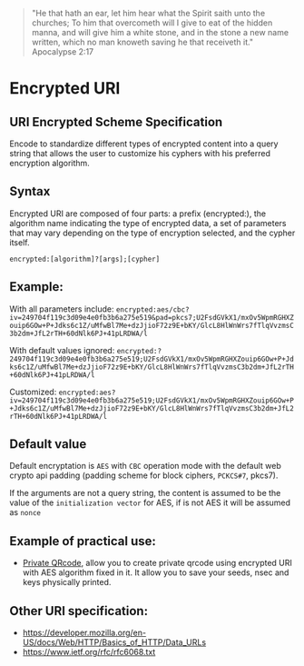 > "He that hath an ear, let him hear what the Spirit saith unto the churches; To him that overcometh will I give to eat of the hidden
> manna, and will give him a white stone, and in the stone a new name written, which no man knoweth saving he that receiveth it."
> Apocalypse 2:17

# Encrypted URI
## URI Encrypted Scheme Specification

Encode to standardize different types of encrypted content into a query string that allows the user to customize his cyphers with his preferred encryption algorithm.

## Syntax
Encrypted URI are composed of four parts: a prefix (encrypted:), the algorithm name indicating the type of encrypted data, a set of parameters that may vary depending on the type of encryption selected, and the cypher itself.

```encrypted:[algorithm]?[args];[cypher]```

## Example:
With all parameters include:
```encrypted:aes/cbc?iv=249704f119c3d09e4e0fb3b6a275e519&pad=pkcs7;U2FsdGVkX1/mxOv5WpmRGHXZouip6GOw+P+Jdks6c1Z/uMfwBl7Me+dzJjioF72z9E+bKY/GlcL8HlWnWrs7fTlqVvzmsC3b2dm+JfL2rTH+60dNlk6PJ+41pLRDWA/l```

With default values ignored:
```encrypted:?249704f119c3d09e4e0fb3b6a275e519;U2FsdGVkX1/mxOv5WpmRGHXZouip6GOw+P+Jdks6c1Z/uMfwBl7Me+dzJjioF72z9E+bKY/GlcL8HlWnWrs7fTlqVvzmsC3b2dm+JfL2rTH+60dNlk6PJ+41pLRDWA/l```

Customized:
```encrypted:aes?iv=249704f119c3d09e4e0fb3b6a275e519;U2FsdGVkX1/mxOv5WpmRGHXZouip6GOw+P+Jdks6c1Z/uMfwBl7Me+dzJjioF72z9E+bKY/GlcL8HlWnWrs7fTlqVvzmsC3b2dm+JfL2rTH+60dNlk6PJ+41pLRDWA/l```

## Default value
Default encryptation is ```AES``` with ```CBC``` operation mode with the default web crypto api padding (padding scheme for block ciphers, ```PCKCS#7```, pkcs7).

If the arguments are not a query string, the content is assumed to be the value of the ```initialization vector``` for AES, if is not AES it will be assumed as ```nonce```

## Example of practical use:
 - [Private QRcode](https://antonioconselheiro.github.io/private-qrcode/#/home), allow you to create private qrcode using encrypted URI with AES algorithm fixed in it. It allow you to save your seeds, nsec and keys physically printed.

## Other URI specification:
 - https://developer.mozilla.org/en-US/docs/Web/HTTP/Basics_of_HTTP/Data_URLs
 - https://www.ietf.org/rfc/rfc6068.txt
